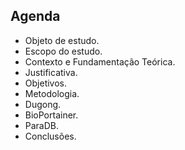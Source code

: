 ## Agenda

- Objeto de estudo.
- Escopo do estudo.
- Contexto e Fundamentação Teórica.
- Justificativa.
- Objetivos.
- Metodologia.
- Dugong.
- BioPortainer.
- ParaDB.
- Conclusões.
